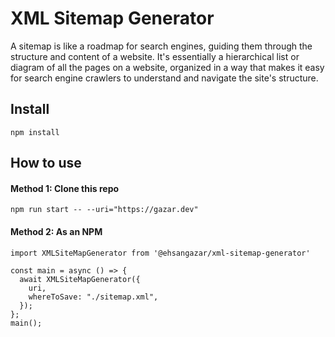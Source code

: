 # XML Sitemap Generator

A sitemap is like a roadmap for search engines, guiding them through the structure and content of a website. It's essentially a hierarchical list or diagram of all the pages on a website, organized in a way that makes it easy for search engine crawlers to understand and navigate the site's structure.

## Install

```
npm install
```

## How to use

#### Method 1: Clone this repo

```
npm run start -- --uri="https://gazar.dev"
```

#### Method 2: As an NPM

```
import XMLSiteMapGenerator from '@ehsangazar/xml-sitemap-generator'

const main = async () => {
  await XMLSiteMapGenerator({
    uri,
    whereToSave: "./sitemap.xml",
  });
};
main();
```
